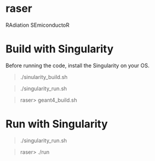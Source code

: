 # raser
RAdiation SEmiconductoR 




# Build with Singularity 

Before running the code, install the Singularity on your OS. 

> ./sinularity_build.sh  

> ./singularity_run.sh 

> raser> geant4_build.sh 



# Run with Singularity 

> ./singularity_run.sh 

> raser> ./run 


